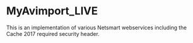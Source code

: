 # MyAvimport_LIVE
This is an implementation of various Netsmart webservices including the Cache 2017 required security header.
